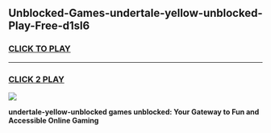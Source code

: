 
## Unblocked-Games-undertale-yellow-unblocked-Play-Free-d1sl6
<h3>
<a href="https://premium76.site?title=undertale-yellow-unblocked&ref=20M">CLICK TO PLAY</a></h3>
<hr>

<h3>
<a href="https://premium76.site?title=undertale-yellow-unblocked&ref=20M">CLICK 2 PLAY</a>
  
</h3>

<a href="https://premium76.site?title=undertale-yellow-unblocked&ref=19M"><img src="https://clearcache.store/games.png"></a>


**undertale-yellow-unblocked games unblocked: Your Gateway to Fun and Accessible Online Gaming**
